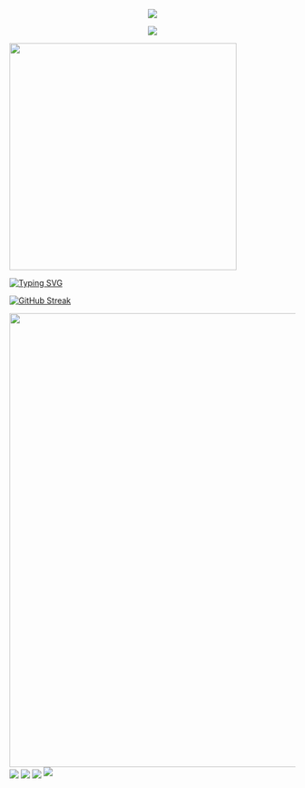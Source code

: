 <p align="center">
<img src="https://capsule-render.vercel.app/api?type=waving&color=timeGradient&height=300&&section=header&text={WELCOME}&fontSize=90&fontAlign=50&fontAlignY=30&desc={I am Zyyyy}&descAlign=50&descSize=30&descAlignY=60&animation=twinkling" />
</p>

<p align="center">
<img src="https://capsule-render.vercel.app/api?type=waving&color=timeGradient&height=300&&section=footer&text={THE END}&fontSize=90&fontAlign=50&fontAlignY=70&desc={anticipate the next time}&descAlign=50&descSize=30&descAlignY=40&animation=twinkling" />
</p>

<img align="center" width="400" src="https://github-readme-stats.vercel.app/api?username={yangzhang666666}&theme=transparent&include_all_commits=true&show_icons=true&hide_border=true" />

[![Typing SVG](https://readme-typing-svg.demolab.com?font=Lucida+Calligraphy&weight=900&size=24&pause=1000&width=435&lines=Welcome+To+My+Github)](https://git.io/typing-svg)

[![GitHub Streak](https://streak-stats.demolab.com?user=yangzhang666666&theme=tokyonight&hide_border=%E5%81%87&short_numbers=%E5%81%87&hide_total_contributions=true&hide_current_streak=true&hide_longest_streak=true)](https://git.io/streak-stats)

<img width="800" src="https://github-readme-activity-graph.vercel.app/graph?username={yangzhang666666}&theme=github-compact&hide_border=true&area=true" />

<img align="center" src="https://github-readme-stats.vercel.app/api/wakatime?username={yangzhang666666}&theme=transparent&hide_border=true&layout=compact&langs_count=22" />

<img align="center" src="https://github-readme-stats.vercel.app/api/top-langs/?username={yangzhang666666}&theme=transparent&hide_border=true&layout=donut-vertical&langs_count=6" />

<img align="center" src="https://skillicons.dev/icons?i={YOUR_TECH_STACK}&theme=light" />

<img src="https://komarev.com/ghpvc/?username={yangzhang66666}&abbreviated=true" />